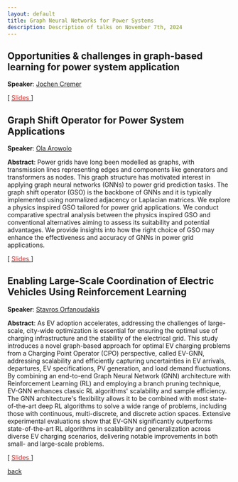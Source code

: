 ```yaml
---
layout: default
title: Graph Neural Networks for Power Systems
description: Description of talks on November 7th, 2024
---
```




## Opportunities & challenges in graph-based learning for power system application


**Speaker**: [Jochen Cremer](https://www.tudelft.nl/en/staff/j.l.cremer/)

[ [<span style="color:#D22B2B">Slides</span>
](../slides/20241107_cremer.pdf) ]

## Graph Shift Operator for Power System Applications


**Speaker**: [Ola Arowolo](https://www.tudelft.nl/en/staff/o.a.arowolo/?cHash=48dcf707ee57e8f585ddb4a8d2ee78b1)


**Abstract**: Power grids have long been modelled as graphs, with transmission lines representing edges and components like generators and transformers as nodes. This graph structure has motivated interest in applying graph neural networks (GNNs) to power grid prediction tasks. The graph shift operator (GSO) is the backbone of GNNs and it is typically implemented using normalized adjacency or Laplacian matrices.
We explore a physics inspired GSO tailored for power grid applications. We conduct comparative spectral analysis between the physics inspired GSO and conventional alternatives aiming to assess its suitability and potential advantages. We provide insights into how the right choice of GSO may enhance the effectiveness and accuracy of GNNs in power grid applications.

[ [<span style="color:#D22B2B">Slides</span>
](../slides/20241107_arowolo.pdf) ]


## Enabling Large-Scale Coordination of Electric Vehicles Using Reinforcement Learning


**Speaker**: [Stavros Orfanoudakis](https://www.tudelft.nl/staff/s.orfanoudakis/?cHash=253c79932834cee4e47e4fc0adb061bd)


**Abstract**: As EV adoption accelerates, addressing the challenges of large-scale, city-wide optimization is essential for ensuring the optimal use of charging infrastructure and the stability of the electrical grid. This study introduces a novel graph-based approach for optimal EV charging problems from a Charging Point Operator (CPO) perspective, called EV-GNN, addressing scalability and efficiently capturing uncertainties in EV arrivals, departures, EV specifications, PV generation, and load demand fluctuations. By combining an end-to-end Graph Neural Network (GNN) architecture with Reinforcement Learning (RL) and employing a branch pruning technique, EV-GNN enhances classic RL algorithms' scalability and sample efficiency. The GNN architecture's flexibility allows it to be combined with most state-of-the-art deep RL algorithms to solve a wide range of problems, including those with continuous, multi-discrete, and discrete action spaces. Extensive experimental evaluations show that EV-GNN significantly outperforms state-of-the-art RL algorithms in scalability and generalization across diverse EV charging scenarios, delivering notable improvements in both small- and large-scale problems.

[ [<span style="color:#D22B2B">Slides</span>
](../slides/20241107_orfanoudakis.pdf) ]

[back](../index.md#november-7th-2024-graph-neural-networks-for-power-systems)
